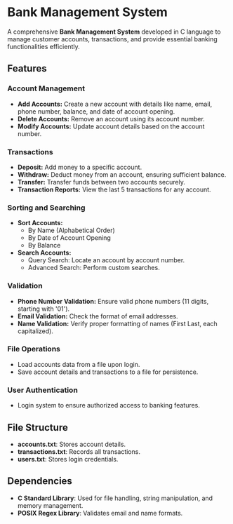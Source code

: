 # Bank Management System

A comprehensive **Bank Management System** developed in C language to manage customer accounts, transactions, and provide essential banking functionalities efficiently.

## Features

### Account Management
- **Add Accounts:** Create a new account with details like name, email, phone number, balance, and date of account opening.
- **Delete Accounts:** Remove an account using its account number.
- **Modify Accounts:** Update account details based on the account number.

### Transactions
- **Deposit:** Add money to a specific account.
- **Withdraw:** Deduct money from an account, ensuring sufficient balance.
- **Transfer:** Transfer funds between two accounts securely.
- **Transaction Reports:** View the last 5 transactions for any account.

### Sorting and Searching
- **Sort Accounts:**
  - By Name (Alphabetical Order)
  - By Date of Account Opening
  - By Balance
- **Search Accounts:**
  - Query Search: Locate an account by account number.
  - Advanced Search: Perform custom searches.

### Validation
- **Phone Number Validation:** Ensure valid phone numbers (11 digits, starting with '01').
- **Email Validation:** Check the format of email addresses.
- **Name Validation:** Verify proper formatting of names (First Last, each capitalized).

### File Operations
- Load accounts data from a file upon login.
- Save account details and transactions to a file for persistence.

### User Authentication
- Login system to ensure authorized access to banking features.

## File Structure

- **accounts.txt**: Stores account details.
- **transactions.txt**: Records all transactions.
- **users.txt**: Stores login credentials.

## Dependencies

- **C Standard Library**: Used for file handling, string manipulation, and memory management.
- **POSIX Regex Library**: Validates email and name formats.
